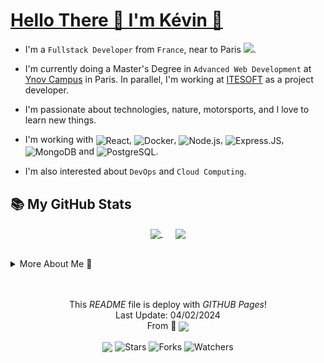 <h1>
    <a name="top" href="https://github.com/KevOneRedOne">Hello There 👋 I'm Kévin 🐺 </a>
</h1>

- I'm a `Fullstack Developer` from `France`, near to Paris <img src="https://cdn-icons-png.flaticon.com/512/197/197560.png" width="13"/>.
- I'm currently doing a Master's Degree in `Advanced Web Development` at <a href="https://www.ynov.com/formations/informatique/mastere-expert-en-developpement-web">Ynov Campus</a> in Paris. In parallel, I'm working at <a href="https://www.itesoft.com/fr/">ITESOFT</a> as a project developer.
  
- I'm passionate about technologies, nature, motorsports, and I love to learn new things. 
  
- I'm working with <img align="center" alt="React" src="https://img.shields.io/badge/-React.js-45b8d8?style=flat&logo=react&logoColor=white" />, <img align="center" alt="Docker" src="https://img.shields.io/badge/Docker-2496ED?style=fat&logo=docker&logoColor=white" />, <img align="center" alt="Node.js" src="https://img.shields.io/badge/-Nodejs-43853d?style=flat&logo=Node.js&logoColor=white" />, <img align="center" src="https://img.shields.io/badge/Express.js-000000?style=flat&logo=express&logoColor=white" alt="Express.JS" />, <img align="center" alt="MongoDB" src="https://img.shields.io/badge/-MongoDB-13aa52?style=flat&logo=mongodb&logoColor=white" /> and <img align="center" alt="PostgreSQL" src="https://img.shields.io/badge/PostgreSQL-316192?style=flat&logo=postgresql&logoColor=white" />.
  
- I'm also interested about `DevOps` and `Cloud Computing`.

<h2>
    📚 My GitHub Stats
</h2>  

<p align="center">
    <a href="https://github.com/KevOneRedOne" style="margin-right: 20px">
        <img height=200 align="center" src="https://github-readme-stats.vercel.app/api?username=kevoneredone&show_icons=true&theme=github_dark" />
    </a>
    <a href="https://github.com/KevOneRedOne">
        <img height=200 align="center" src="https://github-readme-stats.vercel.app/api/top-langs?username=kevoneredone&layout=compact&langs_count=8&card_width=320&theme=github_dark&hide=php,twig" />
    </a>
</p>

<br>

<details>

<summary>
    More About Me 🐺
</summary>

<br>

<hr>

<h3>
    🔭 Current Project
</h3>

<table>
  <thead align="center">
    <tr style="border: none;">
      <td><b>🎁 Projects</b></td>
      <td><b>📋 Description</b></td>
      <td><b>📈 Status</b></td>
      <td><b>⚡ Type of Project</b></td>
    </tr>
  </thead>
  <tbody>
    <tr>
      <td><a href="https://github.com/Peel-Organisation"><b>Peel - Dating App (React-Native)</b></a></td>
      <td>Peel is an innovative photo-free dating app, inspired by Tinder in its operation but not relying on the promotion of physical appearance to bring users together.</td>
      <td>🚧 In Progres</td>
      <td>Team Project</td>
    </tr>
	  <tr>
      <td><a href="https://github.com/Peel-Organisation/Peel_API/tree/development"><b>Peel - RestFull API on EC2 (Express)</b></a></td>
      <td>Peel API is a RESTfull API in Express.js and deploy on Aws EC2, that allows users of our mobile application (PEEL) to meet people without going through their physical appearance.</td>
      <td>🚧 In Progres</td>
      <td>Team Project</td>
    </tr>
    <tr>
      <td><a href="https://github.com/KevOneRedOne/Learning_architecture_web"><b>Learning_architecture_web</b></a></td>
      <td>Master 1 web development course project : Learn web architecture through the evolution from monolithic to microservices using Go, Vue.js, PostgreSQL, Gin, Fastify, and Docker.</td>
      <td>🚧 In Progres</td>
      <td>Solo Project</td>
    </tr>
  </tbody>
</table>

[(Back to top)](#top)

<hr>

<h3>
    🌱 Currently learning
</h3>

<br>

<details>
    <summary>🌐 Web Development</summary>
    <br>
    <p>
        <img align="center" alt="Vue" src="https://img.shields.io/badge/Vue.js-4FC08D?style=flat&logo=vue.js&logoColor=white" />
        <img align="center" alt="GO" src="https://img.shields.io/badge/Go-00ADD8?style=flat&logo=go&logoColor=white" />
        <img align="center" alt="TypeScript" src="https://img.shields.io/badge/TypeScript-007ACC?style=flat&logo=typescript&logoColor=white" />
        <img align="center" alt="Apollo" src="https://img.shields.io/badge/-Apollo%20GraphQL-311C87?style=flat&logo=apollo-graphql&logoColor=white" />
        <img align="center" alt="GraphQL" src="https://img.shields.io/badge/-GraphQL-E10098?style=flat&logo=graphql&logoColor=white" />
        <img align="center" alt="Tailwind" src="https://img.shields.io/badge/Tailwind_CSS-38B2AC?style=flat&logo=tailwind-css&logoColor=white" />
        <img align="center" alt="Jest" src="https://img.shields.io/badge/Jest-323330?style=flat&logo=Jest&logoColor=white" />
        <img align="center" alt="Prisma" src="https://img.shields.io/badge/Prisma-3982CE?style=flat&logo=Prisma&logoColor=white" />
        <img align="center" alt="Sequelize" src="https://img.shields.io/badge/Sequelize-52B0E7?style=flat&logo=Sequelize&logoColor=white" />
        <img align="center" alt="Swagger" src="https://img.shields.io/badge/-Swagger-%23Clojure?style=flat&logo=swagger&logoColor=white" />
    </p>
</details>

<details>
    <summary>☁️ DevOps & Cloud Computing</summary>
    <br>
    <p>
        <img align="center" alt="Google Cloud" src="https://img.shields.io/badge/Google_Cloud-4285F4?style=flat&logo=google-cloud&logoColor=white" />
        <img align="center" alt="Microsoft Azure" src="https://img.shields.io/badge/Microsoft_Azure-0089D6?style=flat&logo=microsoft-azure&logoColor=white" />
        <img align="center" alt="Vercel" src="https://img.shields.io/badge/Vercel-000000?style=flat&logo=vercel&logoColor=white" />
        <img align="center" alt="Jira" src="https://img.shields.io/badge/Jira-0052CC?style=flat&logo=Jira&logoColor=white" />
        <img align="center" alt="Redis" src="https://img.shields.io/badge/Redis-%23DD0031.svg?style=flat&logo=redis&logoColor=white" />
    </p>
</details>

[(Back to top)](#top)

<hr>

<h3>
    🛠️ Skills & Tools
</h3>

<br>

<details>
    <summary>🌐 Web Development</summary>
    <br>
    <p>
        <img align="center" alt="React" src="https://img.shields.io/badge/-React.js-45b8d8?style=flat&logo=react&logoColor=white" />
        <img align="center" alt="Next.js" src="https://img.shields.io/badge/Next.js-black?style=flat&logo=next.js&logoColor=white" />
        <img align="center" alt="Vue" src="https://img.shields.io/badge/Vue.js-4FC08D?style=flat&logo=vue.js&logoColor=white" />
        <img align="center" alt="Nuxt.js" src="https://img.shields.io/badge/Nuxt.js-002E3B?style=flat&logo=nuxtdotjs&logoColor=#00DC82" />
        <img align="center" alt="Express.JS" src="https://img.shields.io/badge/Express.js-000000?style=flat&logo=express&logoColor=white" />
        <img align="center" alt="Fastify.JS" src="https://img.shields.io/badge/Fastify-%23000000.svg?style=flat&logo=fastify&logoColor=white" />
        <img align="center" alt="Node.js" src="https://img.shields.io/badge/-Node.js-43853d?style=flat&logo=Node.js&logoColor=white" /> 
        <img align="center" alt="JavaScript" src="https://img.shields.io/badge/JavaScript-F7DF1E?style=flat&logo=javascript&logoColor=black" />
        <img align="center" alt="HTML5" src="https://img.shields.io/badge/HTML5-E34F26?style=flat&logo=html5&logoColor=white" />
        <img align="center" alt="CSS3" src="https://img.shields.io/badge/CSS3-1572B6?style=flat&logo=css3&logoColor=white"  />
    </p>
</details>

<details>
    <summary>📋 Application Development</summary>
    <br>
    <p>
        <img align="center" alt="GO" src="https://img.shields.io/badge/Go-00ADD8?style=flat&logo=go&logoColor=white" />
        <img align="center" alt="Java" src="https://img.shields.io/badge/Java-ED8B00?style=flate&logo=openjdk&logoColor=white" />
        <img align="center" alt="C#" src="https://img.shields.io/badge/C%23-%23239120.svg?style=flat&logo=csharp&logoColor=white" />
        <img align="center" alt="Python" src="https://img.shields.io/badge/Python-3776AB?style=flat&logo=python&logoColor=white" />
    </p>
</details>

<details>
    <summary>📱 Mobile Development</summary>
    <br>
    <p>
        <img align="center" alt="React-Native" src="https://img.shields.io/badge/React--Native-%2320232a.svg?style=flat&logo=react&logoColor=%2361DAFB" />
        <img align="center" alt="Flutter" src="https://img.shields.io/badge/Flutter-%2302569B.svg?style=flat&logo=Flutter&logoColor=white" />
    </p>
</details>

<details>
    <summary>☁️ DevOps & Cloud Computing</summary>
    <br>
    <p>
        <img align="center" src="https://img.shields.io/badge/Azure_DevOps-0078D7?style=flat&logo=azure-devops&logoColor=white" alt="Azure DevOps" />
        <img align="center" alt="Github actions" src="https://img.shields.io/badge/-Github_Actions-2088FF?style=flat&logo=github-actions&logoColor=white" />
        <img align="center" alt="Amazon AWS" src="https://img.shields.io/badge/Amazon_AWS-FF9900?style=flat&logo=amazonaws&logoColor=white" />
        <img align="center" alt="Docker" src="https://img.shields.io/badge/Docker-2496ED?style=fat&logo=docker&logoColor=white" />
        <img align="center" alt="Nginx" src="https://img.shields.io/badge/Nginx-%23009639.svg?style=flate&logo=nginx&logoColor=white" />
    </p>
</details>

<details>
    <summary>💾 Databases</summary>
    <br>
    <p>
        <img align="center" alt="MongoDB" src="https://img.shields.io/badge/-MongoDB-13aa52?style=flat&logo=mongodb&logoColor=white" />
        <img align="center" alt="PostgreSQL" src="https://img.shields.io/badge/PostgreSQL-316192?style=flat&logo=postgresql&logoColor=white" />
        <img align="center" alt="PostgreSQL" src="https://img.shields.io/badge/MySql-%2300f.svg?style=flat&logo=mysql&logoColor=white" />
    </p>
</details>

<details>
    <summary>🕓 Version Control</summary>
    <br>
    <p>
        <img align="center" src="https://img.shields.io/badge/Git-%23F05033.svg?style=flat&logo=git&logoColor=white" alt="Git" />
        <img align="center" src="https://img.shields.io/badge/Azure_DevOps-0078D7?style=flat&logo=azure-devops&logoColor=white" alt="Azure DevOps" />
        <img align="center" alt="Github" src="https://img.shields.io/badge/Github-%23121011.svg?style=flat&logo=github&logoColor=white" />
        <img align="center" alt="Github Lab" src="https://img.shields.io/badge/Gitlab-%23181717.svg?style=flat&logo=gitlab&logoColor=white" />
    </p>
</details>

<details>
    <summary>📚 Others Things</summary>
    <br>
    <p>
        <img align="center" alt="Jest" src="https://img.shields.io/badge/-Jest-%23C21325?style=flat&logo=jest&logoColor=white" />
        <img align="center" alt="npm" src="https://img.shields.io/badge/-NPM-CB3837?style=flat-square&logo=npm&logoColor=white" />
        <img align="center" alt="yarn" src="https://img.shields.io/badge/-yarn-%232C8EBB.svg?style=flat&logo=yarn&logoColor=white" />
        <img align="center" alt="Postman" src="https://img.shields.io/badge/Postman-FF6C37?style=flat&logo=postman&logoColor=white"  />
        <img align="center" alt="Figma" src="https://img.shields.io/badge/Figma-F24E1E?style=flat&logo=figma&logoColor=white"  />
        <img align="center" alt="Markdown" src="https://img.shields.io/badge/Markdown-000000?style=flat&logo=markdown&logoColor=white"  />
        <img align="center" alt="Styled Components" src="https://img.shields.io/badge/-Styled_Components-db7092?style=flat&logo=styled-components&logoColor=white" />
        <img align="center" alt="Visual Studio Code" src="https://img.shields.io/badge/Visual Studio Code-007ACC?style=flat&logo=visual-studio-code&logoColor=white"  />
        <img align="center" alt="Android Studio" src="https://img.shields.io/badge/Android%20Studio-3DDC84.svg?style=flat&logo=android-studio&logoColor=white"  />
        <img align="center" alt="IntelliJ" src="https://img.shields.io/badge/IntelliJ_IDEA-000000.svg?style=flat&logo=intellij-idea&logoColor=white"  />
        <img align="center" alt="NotePad++" src="https://img.shields.io/badge/Notepad++-90E59A.svg?style=flat&logo=notepad%2b%2b&logoColor=black"  />
        <img align="center" alt="Windows" src="https://img.shields.io/badge/Windows-0078D6?style=flat&logo=windows&logoColor=white"  />
        <img align="center" alt="Ubuntu" src="https://img.shields.io/badge/Ubuntu-E95420?style=flat&logo=ubuntu&logoColor=white"  />
        <img align="center" alt="Notion" src="https://img.shields.io/badge/Notion-%23000000.svg?style=flat&logo=notion&logoColor=white"  />
        <img align="center" alt="Sonnarlint" src="https://img.shields.io/badge/SonarLint-CB2029?style=flat&logo=SONARLINT&logoColor=white" />
        <img align="center" alt="Prettier" src="https://img.shields.io/badge/-Prettier-F7B93E?style=flat&logo=prettier&logoColor=white" />
        <img align="center" alt="EsLint" src="https://img.shields.io/badge/ESLint-4B3263?style=flate&logo=eslint&logoColor=whitee"  />
        <img align="center" alt="Babel" src="https://img.shields.io/badge/Babel-F9DC3e?style=flat&logo=babel&logoColor=black"  />
        <img align="center" alt="Netlify" src="https://img.shields.io/badge/Netlify-%23000000.svg?style=flat&logo=netlify&logoColor=#00C7B7"  />
        <img align="center" alt="Shell Script" src="https://img.shields.io/badge/Shell_Script-%23121011.svg?style=flate&logo=gnu-bash&logoColor=white"  />
        <img align="center" alt="Styled Components" src="https://img.shields.io/badge/yaml-%23ffffff.svg?style=flat&logo=yaml&logoColor=151515" />
    </p>
</details>

[(Back to top)](#top)

<hr>

<h3>
    📫 How to reach me
</h3>

<br>

<p>
    <a href="https://www.linkedin.com/in/kévin-alves-7a96ba146">
        <img src="https://img.shields.io/badge/LinkedIn-0077B5?style=for-the-badge&logo=linkedin&logoColor=white" alt="LinkedIn" />
    </a>
    <a href="https://www.github.com/KevOneRedOne">
        <img src="https://img.shields.io/badge/GitHub-181717?style=for-the-badge&logo=github&logoColor=white" alt="GitHub" />
    </a>
    <a href="https://www.mailto:kevinalves@hotmail.fr">
        <img src="https://img.shields.io/badge/Outlook-0078D4?style=for-the-badge&logo=microsoft-outlook&logoColor=white" alt="Outlook" />
    </a>
</p>

[(Back to top)](#top)

<hr>

### ⚡ One More Thing

- If you want to play an old `Tetris Game` from your browser during your breaks, visit my very first `Javascript` game (1st year Bachelor project) <a href="https://simplistic-javascript-tetris.netlify.app/"><img align="center" src="https://img.shields.io/badge/website-up-green?style=flat&label=Simplistic-Javascript-Tetris&logo=appveyor" /></a> 

<br>

<p align="center">
    <a href="https://simplistic-javascript-tetris.netlify.app/" style="margin-right: 20px">
        <img height=200 align="center" src="img/tetrisgame.png" />
    </a>
    <a href="https://github.com/KevOneRedOne/Simplistic-Javascript-Tetris" >
        <img height=170 align="center" src="https://github-readme-stats.vercel.app/api/pin/?username=KevOneRedOne&repo=Simplistic-Javascript-Tetris&theme=github_dark" />
    </a>
</p>

<br>

- Or if you want to play another `Retro Game`, visit my very first game in `Python` (2nd year Bachelor project) <a href="https://github.com/KevOneRedOne/TopGun_Fighter-Raspberry-Pi/tree/main"><img align="center" src="https://img.shields.io/badge/Python-3776AB?style=flat&label=TopGun_Fighter-Raspberry-Pi&logo=python&logoColor=white" /></a>

<br>    
<p align="center">
    <a href="https://github.com/KevOneRedOne/TopGun_Fighter-Raspberry-Pi" style="margin-right: 20px">
        <img height=200 align="center" src="img/topgungame.png" />
    </a>
    <a href="https://github.com/KevOneRedOne/TopGun_Fighter-Raspberry-Pi">
        <img height=170 align="center" src="https://github-readme-stats.vercel.app/api/pin/?username=KevOneRedOne&repo=TopGun_Fighter-Raspberry-Pi&theme=github_dark" />
    </a>
</p>

<br>

[(Back to top)](#top)

<hr>

</details>

<br>

<br>

<p align="center">This <i>README</i> file is deploy with <i>GITHUB Pages</i>!</br>Last Update: 04/02/2024 <br />From 🐺 <a href="https://kevoneredone.github.io/KevOneRedOne/"><img align="center" src="https://img.shields.io/badge/website-up-green?style=flat&label=KevOneRedOne&logo=appveyor" /></a> </p>
<p align="center"><img align="center" src="https://github.com/KevOneRedOne/KevOneRedOne/actions/workflows/pages/pages-build-deployment/badge.svg" /> <img align="center" alt="Stars" src="https://img.shields.io/github/stars/KevOneRedOne/KevOneRedOne?style=flat&labelColor=343b41"/> <img align="center" alt="Forks" src="https://img.shields.io/github/forks/KevOneRedOne/KevOneRedOne?style=flat&labelColor=343b41"/> <img align="center" alt="Watchers" src="https://img.shields.io/github/watchers/KevOneRedOne/KevOneRedOne?style=flat&labelColor=343b41"/></p>
